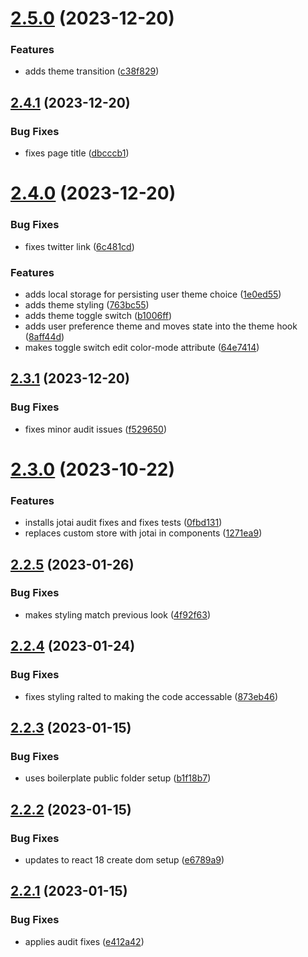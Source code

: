 # [2.5.0](https://github.com/chazmcgrill/coinage/compare/v2.4.1...v2.5.0) (2023-12-20)


### Features

* adds theme transition ([c38f829](https://github.com/chazmcgrill/coinage/commit/c38f829ebb21419c30766800c0b65f5fa9d7147e))

## [2.4.1](https://github.com/chazmcgrill/coinage/compare/v2.4.0...v2.4.1) (2023-12-20)


### Bug Fixes

* fixes page title ([dbcccb1](https://github.com/chazmcgrill/coinage/commit/dbcccb1d464db008fcc9dde71d0694a438e29ef7))

# [2.4.0](https://github.com/chazmcgrill/coinage/compare/v2.3.1...v2.4.0) (2023-12-20)


### Bug Fixes

* fixes twitter link ([6c481cd](https://github.com/chazmcgrill/coinage/commit/6c481cd26f5ccea71b6116cd047dbbb90a8f6be4))


### Features

* adds local storage for persisting user theme choice ([1e0ed55](https://github.com/chazmcgrill/coinage/commit/1e0ed55df800a4c1ffa0906b8fac9cac0875ca46))
* adds theme styling ([763bc55](https://github.com/chazmcgrill/coinage/commit/763bc553c81108bf1673510025581e6ad3625bf9))
* adds theme toggle switch ([b1006ff](https://github.com/chazmcgrill/coinage/commit/b1006fffde42c0abbb816bddb20540d3ddc5feae))
* adds user preference theme and moves state into the theme hook ([8aff44d](https://github.com/chazmcgrill/coinage/commit/8aff44deaaa5ab2cf8210adcd7e660f66f57e46b))
* makes toggle switch edit color-mode attribute ([64e7414](https://github.com/chazmcgrill/coinage/commit/64e7414536090584f6b2e069f59a21d258b25f52))

## [2.3.1](https://github.com/chazmcgrill/coinage/compare/v2.3.0...v2.3.1) (2023-12-20)


### Bug Fixes

* fixes minor audit issues ([f529650](https://github.com/chazmcgrill/coinage/commit/f5296500dfbaeba277eca7aa97b1460ae7ff55b9))

# [2.3.0](https://github.com/chazmcgrill/coinage/compare/v2.2.5...v2.3.0) (2023-10-22)


### Features

* installs jotai audit fixes and fixes tests ([0fbd131](https://github.com/chazmcgrill/coinage/commit/0fbd1316ddb2c87618c6c20302f13550dd514fb2))
* replaces custom store with jotai in components ([1271ea9](https://github.com/chazmcgrill/coinage/commit/1271ea9415297c4b1638f2e30cf50ed7e049f763))

## [2.2.5](https://github.com/chazmcgrill/coinage/compare/v2.2.4...v2.2.5) (2023-01-26)


### Bug Fixes

* makes styling match previous look ([4f92f63](https://github.com/chazmcgrill/coinage/commit/4f92f63981f965db0a0a22e95d353e7e6d3ef9c0))

## [2.2.4](https://github.com/chazmcgrill/coinage/compare/v2.2.3...v2.2.4) (2023-01-24)


### Bug Fixes

* fixes styling ralted to making the code accessable ([873eb46](https://github.com/chazmcgrill/coinage/commit/873eb46efe6418632354d4843b3485e0f4b4a23d))

## [2.2.3](https://github.com/chazmcgrill/coinage/compare/v2.2.2...v2.2.3) (2023-01-15)


### Bug Fixes

* uses boilerplate public folder setup ([b1f18b7](https://github.com/chazmcgrill/coinage/commit/b1f18b725d29d3962445004bc0048fc63215ce55))

## [2.2.2](https://github.com/chazmcgrill/coinage/compare/v2.2.1...v2.2.2) (2023-01-15)


### Bug Fixes

* updates to react 18 create dom setup ([e6789a9](https://github.com/chazmcgrill/coinage/commit/e6789a9a8da7670fd0b14448d85ef766aec05e57))

## [2.2.1](https://github.com/chazmcgrill/coinage/compare/v2.2.0...v2.2.1) (2023-01-15)


### Bug Fixes

* applies audit fixes ([e412a42](https://github.com/chazmcgrill/coinage/commit/e412a42f028f5539882b7ef1a1690564eafd7fbe))
